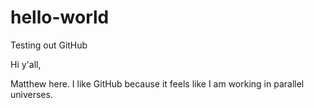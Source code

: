 # hello-world
Testing out GitHub

Hi y'all,

Matthew here. I like GitHub because it feels like I am working in parallel universes. 
